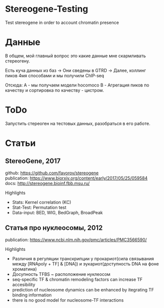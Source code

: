# Stereogene-Testing
Test stereogene in order to account chromatin presence

# Данные

В общем, мой главный вопрос это какие данные мне скармливать стереогену.

Есть куча данных из баз -> Они сведены в GTRD -> Далее, коллинг пиков 4мя способами и мы получили ChIP-seq

Отсюда:
A - мы получаем модели hocomoco
B - Агрегация пиков по качеству и сортировка по качеству  - цистром.

# ToDo

Запустить стереоген на тестовых данных, разобраться в его работе.

# Статьи

## StereoGene, 2017
github: https://github.com/favorov/stereogene  
publication: https://www.biorxiv.org/content/early/2017/05/25/059584  
docs: http://stereogene.bioinf.fbb.msu.ru/  

Highlights
 - Stats: Kernel correlation (KC)
 - Stat-Test: Permutation test
 - Data-input: BED, WIG, BedGraph, BroadPeak

## Статья про нуклеосомы, 2012
publication: https://www.ncbi.nlm.nih.gov/pmc/articles/PMC3566590/

Highlights
 - Различия в регуляции транскрипции у прокариот(сила связывания между [RNApoly + TF] & [DNA]) и эукариот(доступность DNA на фоне хроматина)
 - Досупность TFBS ~ расположение нуклеосом
 - seq-specific TF & chromatin remodeling factors can increase TF accesibility
 - prediction of nucleosome dynamics can be enhanced by itegrating TF binding information
 - there is no good model for nucleosome-TF interactions

